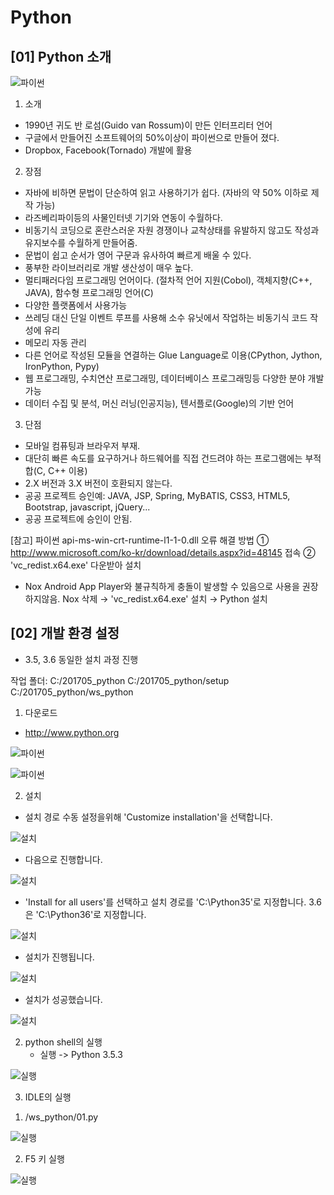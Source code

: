 # Python

## [01] Python 소개

![파이썬](./images/01.jpg)

1. 소개
- 1990년 귀도 반 로섬(Guido van Rossum)이 만든 인터프리터 언어
- 구글에서 만들어진 소프트웨어의 50%이상이 파이썬으로 만들어 졌다.
- Dropbox, Facebook(Tornado) 개발에 활용
 
2. 장점
- 자바에 비하면 문법이 단순하여 읽고 사용하기가 쉽다. (자바의 약 50% 이하로 제작 가능)
- 라즈베리파이등의 사물인터넷 기기와 연동이 수월하다.
- 비동기식 코딩으로 혼란스러운 자원 경쟁이나 교착상태를 유발하지 않고도
  작성과 유지보수를 수월하게 만들어줌.
- 문법이 쉽고 순서가 영어 구문과 유사하여 빠르게 배울 수 있다.
- 풍부한 라이브러리로 개발 생산성이 매우 높다.
- 멀티패러다임 프로그래밍 언어이다.
   (절차적 언어 지원(Cobol), 객체지향(C++, JAVA), 함수형 프로그래밍 언어(C)
- 다양한 플랫폼에서 사용가능
- 쓰레딩 대신 단일 이벤트 루프를 사용해 소수 유닛에서 작업하는 비동기식 코드 작성에 유리
- 메모리 자동 관리
- 다른 언어로 작성된 모듈을 연결하는 Glue Language로 이용(CPython, Jython, IronPython, Pypy)
- 웹 프로그래밍, 수치연산 프로그래밍, 데이터베이스 프로그래밍등 다양한 분야 개발 가능
- 데이터 수집 및 분석, 머신 러닝(인공지능), 텐서플로(Google)의 기반 언어
   
3. 단점
- 모바일 컴퓨팅과 브라우저 부재.
- 대단히 빠른 속도를 요구하거나 하드웨어를 직접 건드려야 하는 프로그램에는 부적합(C, C++ 이용)
- 2.X 버전과 3.X 버전이 호환되지 않는다.
- 공공 프로젝트 승인예: JAVA, JSP, Spring, MyBATIS, CSS3, HTML5, Bootstrap, javascript, jQuery...
- 공공 프로젝트에 승인이 안됨.
  
[참고] 파이썬 api-ms-win-crt-runtime-l1-1-0.dll 오류 해결 방법
① http://www.microsoft.com/ko-kr/download/details.aspx?id=48145 접속
② 'vc_redist.x64.exe' 다운받아 설치

* Nox Android App Player와 불규칙하게 충돌이 발생할 수 있음으로 사용을 권장하지않음. 
  Nox 삭제 → 'vc_redist.x64.exe' 설치 → Python 설치 
   
    
  
## [02] 개발 환경 설정

- 3.5, 3.6 동일한 설치 과정 진행

작업 폴더: C:/201705_python 
              C:/201705_python/setup
              C:/201705_python/ws_python

1. 다운로드
  - http://www.python.org

![파이썬](./images/02.jpg)

![파이썬](./images/03.jpg)
 
2. 설치
- 설치 경로 수동 설정을위해 'Customize installation'을 선택합니다.

![설치](./images/04.jpg)
 
- 다음으로 진행합니다.

![설치](./images/04_1.jpg)

- 'Install for all users'를 선택하고 설치 경로를 'C:\Python35'로 지정합니다.
  3.6은 'C:\Python36'로 지정합니다. 

![설치](./images/04_2.jpg)

- 설치가 진행됩니다.

![설치](./images/05_(2).jpg)
 
- 설치가 성공했습니다.

![설치](./images/06_(4).jpg)
 

2. python shell의 실행
   - 실행 -> Python 3.5.3
   
![실행](./images/07_(1).jpg)
 
3. IDLE의 실행
1) /ws_python/01.py

![실행](./images/09_(2).jpg)
 
2) F5 키 실행
   
![실행](./images/08_(2).jpg)